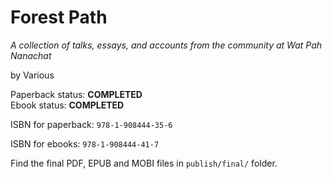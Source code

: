 
Forest Path
===========

*A collection of talks, essays, and accounts from the community at Wat Pah Nanachat*

by Various

Paperback status: **COMPLETED**  
Ebook status: **COMPLETED**

ISBN for paperback: `978-1-908444-35-6`

ISBN for ebooks: `978-1-908444-41-7`

Find the final PDF, EPUB and MOBI files in `publish/final/` folder.

